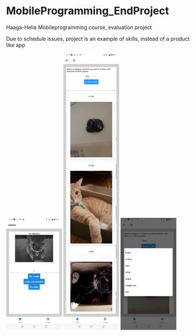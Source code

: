 # MobileProgramming_EndProject
Haaga-Helia Mobileprogramming course, evaluation project

Due to schedule issues, project is an example of skills, instead of a product like app


<img src="https://github.com/Epoggi/MobileProgramming_EndProject/blob/main/stuff/Etusivu.jpg?raw=true" alt="Etusivu" width="30%" height="30%">
<img src="https://github.com/Epoggi/MobileProgramming_EndProject/blob/main/stuff/Lista_Picker_1.jpg?raw=true" alt="Etusivu" width="30%" height="30%">
<img src="https://github.com/Epoggi/MobileProgramming_EndProject/blob/main/stuff/Lista_Picker_2.jpg?raw=true" alt="Etusivu" width="30%" height="30%">
